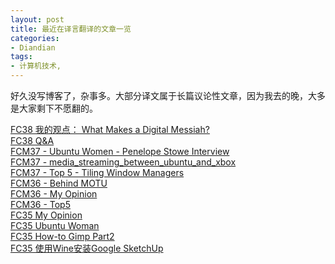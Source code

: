 ```yaml
---
layout: post
title: 最近在译言翻译的文章一览
categories:
- Diandian
tags:
- 计算机技术, 
---
```

<p>好久没写博客了，杂事多。大部分译文属于长篇议论性文章，因为我去的晚，大多是大家剩下不愿翻的。</p>
<p><a target="_blank" href="http://article.yeeyan.org/view/151909/111430">FC38 我的观点： What Makes a Digital Messiah?</a><br /><a target="_blank" href="http://article.yeeyan.org/view/151909/111037">FC38 Q&amp;A</a><br /><a target="_blank" href="http://article.yeeyan.org/view/151909/107380">FCM37 - Ubuntu Women - Penelope Stowe Interview</a> <br /><a target="_blank" href="http://article.yeeyan.org/view/151909/106729">FCM37 - media_streaming_between_ubuntu_and_xbox</a><br /><a target="_blank" href="http://article.yeeyan.org/view/151909/106593">FCM37 - Top 5 - Tiling Window Managers</a><br /><a target="_blank" href="http://article.yeeyan.org/view/151909/105869">FCM36 - Behind MOTU</a><br /><a target="_blank" href="http://article.yeeyan.org/view/151909/105610">FCM36 - My Opinion</a><br /><a target="_blank" href="http://article.yeeyan.org/view/151909/105549">FCM36 - Top5</a><br /><a target="_blank" href="http://article.yeeyan.org/view/151909/104910">FC35 My Opinion</a><br /><a target="_blank" href="http://article.yeeyan.org/view/151909/104828">FC35 Ubuntu Woman</a><br /><a target="_blank" href="http://article.yeeyan.org/view/151909/104625">FC35 How-to Gimp Part2</a><br /><a target="_blank" href="http://article.yeeyan.org/view/151909/104600">FC35 使用Wine安装Google SketchUp</a></p>